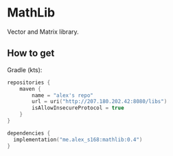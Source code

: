 # MathLib
Vector and Matrix library.

## How to get
Gradle (kts):
```kotlin
repositories {
    maven {
        name = "alex's repo"
        url = uri("http://207.180.202.42:8080/libs")
        isAllowInsecureProtocol = true
    }
}

dependencies {
  implementation("me.alex_s168:mathlib:0.4")
}
```